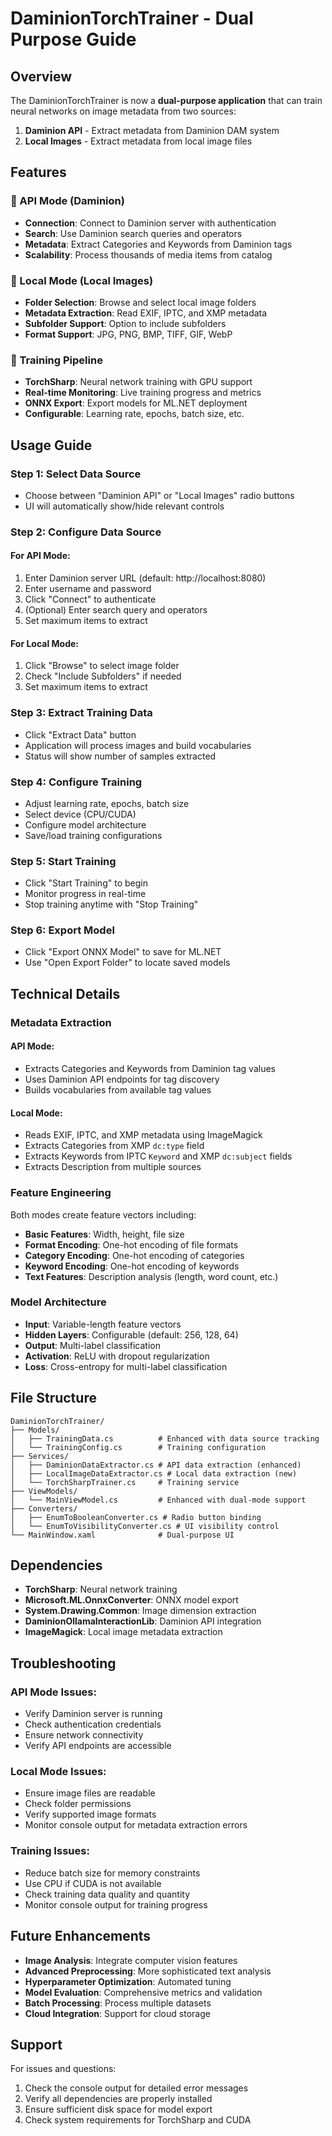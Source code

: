 # DaminionTorchTrainer - Dual Purpose Guide

## Overview

The DaminionTorchTrainer is now a **dual-purpose application** that can train neural networks on image metadata from two sources:

1. **Daminion API** - Extract metadata from Daminion DAM system
2. **Local Images** - Extract metadata from local image files

## Features

### 🔗 API Mode (Daminion)
- **Connection**: Connect to Daminion server with authentication
- **Search**: Use Daminion search queries and operators
- **Metadata**: Extract Categories and Keywords from Daminion tags
- **Scalability**: Process thousands of media items from catalog

### 📁 Local Mode (Local Images)
- **Folder Selection**: Browse and select local image folders
- **Metadata Extraction**: Read EXIF, IPTC, and XMP metadata
- **Subfolder Support**: Option to include subfolders
- **Format Support**: JPG, PNG, BMP, TIFF, GIF, WebP

### 🤖 Training Pipeline
- **TorchSharp**: Neural network training with GPU support
- **Real-time Monitoring**: Live training progress and metrics
- **ONNX Export**: Export models for ML.NET deployment
- **Configurable**: Learning rate, epochs, batch size, etc.

## Usage Guide

### Step 1: Select Data Source
- Choose between "Daminion API" or "Local Images" radio buttons
- UI will automatically show/hide relevant controls

### Step 2: Configure Data Source

#### For API Mode:
1. Enter Daminion server URL (default: http://localhost:8080)
2. Enter username and password
3. Click "Connect" to authenticate
4. (Optional) Enter search query and operators
5. Set maximum items to extract

#### For Local Mode:
1. Click "Browse" to select image folder
2. Check "Include Subfolders" if needed
3. Set maximum items to extract

### Step 3: Extract Training Data
- Click "Extract Data" button
- Application will process images and build vocabularies
- Status will show number of samples extracted

### Step 4: Configure Training
- Adjust learning rate, epochs, batch size
- Select device (CPU/CUDA)
- Configure model architecture
- Save/load training configurations

### Step 5: Start Training
- Click "Start Training" to begin
- Monitor progress in real-time
- Stop training anytime with "Stop Training"

### Step 6: Export Model
- Click "Export ONNX Model" to save for ML.NET
- Use "Open Export Folder" to locate saved models

## Technical Details

### Metadata Extraction

#### API Mode:
- Extracts Categories and Keywords from Daminion tag values
- Uses Daminion API endpoints for tag discovery
- Builds vocabularies from available tag values

#### Local Mode:
- Reads EXIF, IPTC, and XMP metadata using ImageMagick
- Extracts Categories from XMP `dc:type` field
- Extracts Keywords from IPTC `Keyword` and XMP `dc:subject` fields
- Extracts Description from multiple sources

### Feature Engineering

Both modes create feature vectors including:
- **Basic Features**: Width, height, file size
- **Format Encoding**: One-hot encoding of file formats
- **Category Encoding**: One-hot encoding of categories
- **Keyword Encoding**: One-hot encoding of keywords
- **Text Features**: Description analysis (length, word count, etc.)

### Model Architecture

- **Input**: Variable-length feature vectors
- **Hidden Layers**: Configurable (default: 256, 128, 64)
- **Output**: Multi-label classification
- **Activation**: ReLU with dropout regularization
- **Loss**: Cross-entropy for multi-label classification

## File Structure

```
DaminionTorchTrainer/
├── Models/
│   ├── TrainingData.cs          # Enhanced with data source tracking
│   └── TrainingConfig.cs        # Training configuration
├── Services/
│   ├── DaminionDataExtractor.cs # API data extraction (enhanced)
│   ├── LocalImageDataExtractor.cs # Local data extraction (new)
│   └── TorchSharpTrainer.cs     # Training service
├── ViewModels/
│   └── MainViewModel.cs         # Enhanced with dual-mode support
├── Converters/
│   ├── EnumToBooleanConverter.cs # Radio button binding
│   └── EnumToVisibilityConverter.cs # UI visibility control
└── MainWindow.xaml              # Dual-purpose UI
```

## Dependencies

- **TorchSharp**: Neural network training
- **Microsoft.ML.OnnxConverter**: ONNX model export
- **System.Drawing.Common**: Image dimension extraction
- **DaminionOllamaInteractionLib**: Daminion API integration
- **ImageMagick**: Local image metadata extraction

## Troubleshooting

### API Mode Issues:
- Verify Daminion server is running
- Check authentication credentials
- Ensure network connectivity
- Verify API endpoints are accessible

### Local Mode Issues:
- Ensure image files are readable
- Check folder permissions
- Verify supported image formats
- Monitor console output for metadata extraction errors

### Training Issues:
- Reduce batch size for memory constraints
- Use CPU if CUDA is not available
- Check training data quality and quantity
- Monitor console output for training progress

## Future Enhancements

- **Image Analysis**: Integrate computer vision features
- **Advanced Preprocessing**: More sophisticated text analysis
- **Hyperparameter Optimization**: Automated tuning
- **Model Evaluation**: Comprehensive metrics and validation
- **Batch Processing**: Process multiple datasets
- **Cloud Integration**: Support for cloud storage

## Support

For issues and questions:
1. Check the console output for detailed error messages
2. Verify all dependencies are properly installed
3. Ensure sufficient disk space for model export
4. Check system requirements for TorchSharp and CUDA
